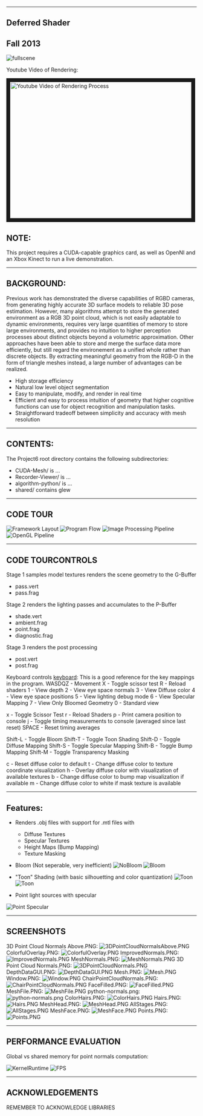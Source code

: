 -------------------------------------------------------------------------------
Deferred Shader
-------------------------------------------------------------------------------
Fall 2013
-------------------------------------------------------------------------------
![fullscene](/renders/FullHallAllTextures.PNG "Finished Rendering")

Youtube Video of Rendering:
<dl>
<a href="http://www.youtube.com/watch?feature=player_embedded&v=kvQ3dNG4Mdg
" target="_blank"><img src="http://img.youtube.com/vi/kvQ3dNG4Mdg/0.jpg" 
alt="Youtube Video of Rendering Process" width="480" height="360" border="10" /></a>
</dl>

NOTE:
-------------------------------------------------------------------------------
This project requires a CUDA-capable graphics card, as well as OpenNI and an
Xbox Kinect to run a live demonstration.

-------------------------------------------------------------------------------
BACKGROUND:
-------------------------------------------------------------------------------
Previous work has demonstrated the diverse capabilities of RGBD cameras, from
generating highly accurate 3D surface models to reliable 3D pose estimation.
However, many algorithms attempt to store the generated environment as a RGB 3D
point cloud, which is not easily adaptable to dynamic environments, requires
very large quantities of memory to store large environments, and provides no
intuition to higher perception processes about distinct objects beyond a
volumetric approximation. Other approaches have been able to store and merge
the surface data more efficiently, but still regard the environement as a
unified whole rather than discrete objects. By extracting meaningful geometry
from the RGB-D in the form of triangle meshes instead, a large number of
advantages can be realized.

* High storage efficiency
* Natural low level object segmentation
* Easy to manipulate, modify, and render in real time
* Efficient and easy to process intuition of geometry that higher cognitive functions can use for object recognition and manipulation tasks.
* Straightforward tradeoff between simplicity and accuracy with mesh resolution

-------------------------------------------------------------------------------
CONTENTS:
-------------------------------------------------------------------------------
The Project6 root directory contains the following subdirectories:
	
* CUDA-Mesh/ is ...
* Recorder-Viewer/ is ...
* algorithm-python/ is ...
* shared/ contains glew

-------------------------------------------------------------------------------
CODE TOUR
-------------------------------------------------------------------------------

![Framework Layout](/docs/diagrams/FrameworkLayout.png "Framework Layout")
![Program Flow](/docs/diagrams/ProgramFlow.png "Program Flow")
![Image Processing Pipeline](/docs/diagrams/ImageProcessingPipeline.png "Image Processing Pipeline")
![OpenGL Pipeline](/docs/diagrams/OpenGLPipeline.png "OpenGL Pipeline")

-------------------------------------------------------------------------------
CODE TOURCONTROLS
-------------------------------------------------------------------------------

Stage 1 samples model textures renders the scene geometry to the G-Buffer
* pass.vert
* pass.frag

Stage 2 renders the lighting passes and accumulates to the P-Buffer
* shade.vert
* ambient.frag
* point.frag
* diagnostic.frag

Stage 3 renders the post processing
* post.vert
* post.frag

Keyboard controls
[keyboard](https://github.com/cboots/Deferred-Shading/blob/master/base/src/main.cpp#L1178):
This is a good reference for the key mappings in the program. 
WASDQZ - Movement
X - Toggle scissor test
R - Reload shaders
1 - View depth
2 - View eye space normals
3 - View Diffuse color
4 - View eye space positions
5 - View lighting debug mode
6 - View Specular Mapping
7 - View Only Bloomed Geometry
0 - Standard view

x - Toggle Scissor Test
r - Reload Shaders
p - Print camera position to console
j - Toggle timing measurements to console (averaged since last reset)
SPACE - Reset timing averages

Shift-L - Toggle Bloom
Shift-T - Toggle Toon Shading
Shift-D - Toggle Diffuse Mapping
Shift-S - Toggle Specular Mapping
Shift-B - Toggle Bump Mapping
Shift-M - Toggle Transparency Masking

c - Reset  diffuse color to default
t - Change diffuse color to texture coordinate visualization
h - Overlay diffuse color with visualization of available textures
b - Change diffuse color to bump map visualization if available
m - Change diffuse color to white if mask texture is available

-------------------------------------------------------------------------------
Features:
-------------------------------------------------------------------------------

* Renders .obj files with support for .mtl files with
  * Diffuse Textures
  * Specular Textures
  * Height Maps (Bump Mapping)
  * Texture Masking
 
* Bloom (Not seperable, very inefficient)
![NoBloom](/renders/LampNoBloom.PNG "Without Bloom")
![Bloom](/renders/LampWithBloom.PNG "With Bloom")

* "Toon" Shading (with basic silhouetting and color quantization)
![Toon](/renders/ToonShadingNoColor.PNG "Toon Shading B/W")
![Toon](/renders/FullHallToon.PNG "Toon Shading")

* Point light sources with specular

![Point Specular](/renders/PointLightSpeculars.PNG "Point Light Speculars")


-------------------------------------------------------------------------------
SCREENSHOTS
-------------------------------------------------------------------------------

3D Point Cloud Normals Above.PNG:
![3DPointCloudNormalsAbove.PNG](/docs/screenshots/3DPointCloudNormalsAbove.PNG "3DPointCloudNormalsAbove.PNG")
ColorfulOverlay.PNG:
![ColorfulOverlay.PNG](/docs/screenshots/ColorfulOverlay.PNG "ColorfulOverlay.PNG")
ImprovedNormals.PNG:
![ImprovedNormals.PNG](/docs/screenshots/ImprovedNormals.PNG "ImprovedNormals.PNG")
MeshNormals.PNG:
![MeshNormals.PNG](/docs/screenshots/MeshNormals.PNG "MeshNormals.PNG")
3D Point Cloud Normals.PNG:
![3DPointCloudNormals.PNG](/docs/screenshots/3DPointCloudNormals.PNG "3DPointCloudNormals.PNG")
DepthDataGUI.PNG:
![DepthDataGUI.PNG](/docs/screenshots/DepthDataGUI.PNG "DepthDataGUI.PNG")
Mesh.PNG:
![Mesh.PNG](/docs/screenshots/Mesh.PNG "Mesh.PNG")
Window.PNG:
![Window.PNG](/docs/screenshots/Window.PNG "Window.PNG")
ChairPointCloudNormals.PNG:
![ChairPointCloudNormals.PNG](/docs/screenshots/ChairPointCloudNormals.PNG "ChairPointCloudNormals.PNG")
FaceFilled.PNG:
![FaceFilled.PNG](/docs/screenshots/FaceFilled.PNG "FaceFilled.PNG")
MeshFile.PNG:
![MeshFile.PNG](/docs/screenshots/MeshFile.PNG "MeshFile.PNG")
python-normals.png:
![python-normals.png](/docs/screenshots/python-normals.png "python-normals.png")
ColorHairs.PNG:
![ColorHairs.PNG](/docs/screenshots/ColorHairs.PNG "ColorHairs.PNG")
Hairs.PNG:
![Hairs.PNG](/docs/screenshots/Hairs.PNG "Hairs.PNG")
MeshHead.PNG:
![MeshHead.PNG](/docs/screenshots/MeshHead.PNG "MeshHead.PNG")
AllStages.PNG:
![AllStages.PNG](/docs/screenshots/AllStages.PNG "AllStages.PNG")
MeshFace.PNG:
![MeshFace.PNG](/docs/screenshots/MeshFace.PNG "MeshFace.PNG")
Points.PNG:
![Points.PNG](/docs/screenshots/Points.PNG "Points.PNG")

-------------------------------------------------------------------------------
PERFORMANCE EVALUATION
-------------------------------------------------------------------------------
Global vs shared memory for point normals computation:

![KernelRuntime](/docs/performance/SharedVsGlobalRuntime.png "Kernel Runtime")
![FPS](/docs/performance/SharedVsGlobalFPS.png "FPS")

---
ACKNOWLEDGEMENTS
---

REMEMBER TO ACKNOWLEDGE LIBRARIES

